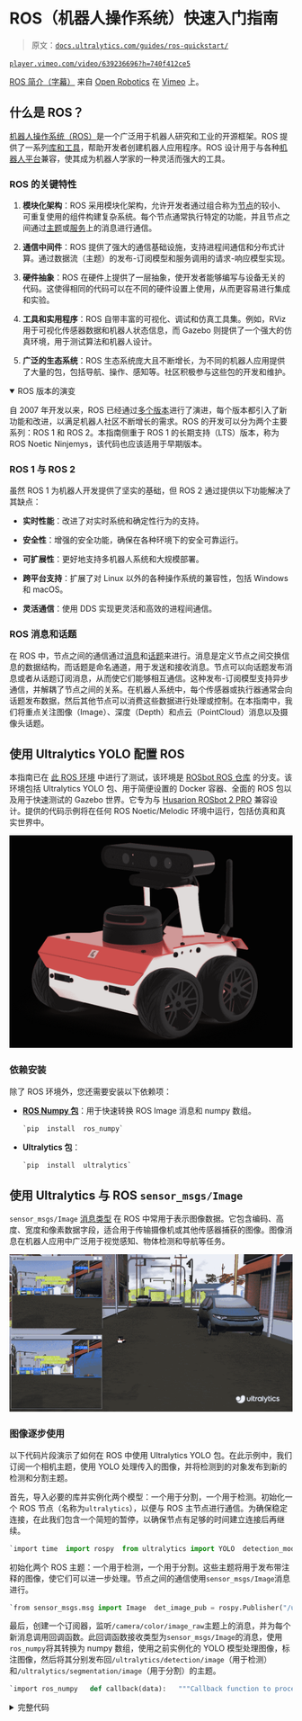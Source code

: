 # ROS（机器人操作系统）快速入门指南

> 原文：[`docs.ultralytics.com/guides/ros-quickstart/`](https://docs.ultralytics.com/guides/ros-quickstart/)

[`player.vimeo.com/video/639236696?h=740f412ce5`](https://player.vimeo.com/video/639236696?h=740f412ce5)

[ROS 简介（字幕）](https://vimeo.com/639236696) 来自 [Open Robotics](https://vimeo.com/osrfoundation) 在 [Vimeo](https://vimeo.com) 上。

## 什么是 ROS？

[机器人操作系统（ROS）](https://www.ros.org/)是一个广泛用于机器人研究和工业的开源框架。ROS 提供了一系列[库和工具](https://www.ros.org/blog/ecosystem/)，帮助开发者创建机器人应用程序。ROS 设计用于与各种[机器人平台](https://robots.ros.org/)兼容，使其成为机器人学家的一种灵活而强大的工具。

### ROS 的关键特性

1.  **模块化架构**：ROS 采用模块化架构，允许开发者通过组合称为[节点](https://wiki.ros.org/ROS/Tutorials/UnderstandingNodes)的较小、可重复使用的组件构建复杂系统。每个节点通常执行特定的功能，并且节点之间通过[主题](https://wiki.ros.org/ROS/Tutorials/UnderstandingTopics)或[服务](https://wiki.ros.org/ROS/Tutorials/UnderstandingServicesParams)上的消息进行通信。

1.  **通信中间件**：ROS 提供了强大的通信基础设施，支持进程间通信和分布式计算。通过数据流（主题）的发布-订阅模型和服务调用的请求-响应模型实现。

1.  **硬件抽象**：ROS 在硬件上提供了一层抽象，使开发者能够编写与设备无关的代码。这使得相同的代码可以在不同的硬件设置上使用，从而更容易进行集成和实验。

1.  **工具和实用程序**：ROS 自带丰富的可视化、调试和仿真工具集。例如，RViz 用于可视化传感器数据和机器人状态信息，而 Gazebo 则提供了一个强大的仿真环境，用于测试算法和机器人设计。

1.  **广泛的生态系统**：ROS 生态系统庞大且不断增长，为不同的机器人应用提供了大量的包，包括导航、操作、感知等。社区积极参与这些包的开发和维护。

<details class="note" open="open"><summary>ROS 版本的演变</summary>

自 2007 年开发以来，ROS 已经通过[多个版本](https://wiki.ros.org/Distributions)进行了演进，每个版本都引入了新功能和改进，以满足机器人社区不断增长的需求。ROS 的开发可以分为两个主要系列：ROS 1 和 ROS 2。本指南侧重于 ROS 1 的长期支持（LTS）版本，称为 ROS Noetic Ninjemys，该代码也应该适用于早期版本。

### ROS 1 与 ROS 2

虽然 ROS 1 为机器人开发提供了坚实的基础，但 ROS 2 通过提供以下功能解决了其缺点：

+   **实时性能**：改进了对实时系统和确定性行为的支持。

+   **安全性**：增强的安全功能，确保在各种环境下的安全可靠运行。

+   **可扩展性**：更好地支持多机器人系统和大规模部署。

+   **跨平台支持**：扩展了对 Linux 以外的各种操作系统的兼容性，包括 Windows 和 macOS。

+   **灵活通信**：使用 DDS 实现更灵活和高效的进程间通信。</details>

### ROS 消息和话题

在 ROS 中，节点之间的通信通过[消息](https://wiki.ros.org/Messages)和[话题](https://wiki.ros.org/Topics)来进行。消息是定义节点之间交换信息的数据结构，而话题是命名通道，用于发送和接收消息。节点可以向话题发布消息或者从话题订阅消息，从而使它们能够相互通信。这种发布-订阅模型支持异步通信，并解耦了节点之间的关系。在机器人系统中，每个传感器或执行器通常会向话题发布数据，然后其他节点可以消费这些数据进行处理或控制。在本指南中，我们将重点关注图像（Image）、深度（Depth）和点云（PointCloud）消息以及摄像头话题。

## 使用 Ultralytics YOLO 配置 ROS

本指南已在 [此 ROS 环境](https://github.com/ambitious-octopus/rosbot_ros/tree/noetic) 中进行了测试，该环境是 [ROSbot ROS 仓库](https://github.com/husarion/rosbot_ros) 的分支。该环境包括 Ultralytics YOLO 包、用于简便设置的 Docker 容器、全面的 ROS 包以及用于快速测试的 Gazebo 世界。它专为与 [Husarion ROSbot 2 PRO](https://husarion.com/manuals/rosbot/) 兼容设计。提供的代码示例将在任何 ROS Noetic/Melodic 环境中运行，包括仿真和真实世界中。

![Husarion ROSbot 2 PRO](img/6c8e2c01a43d9da9a2eeff4f5afc66f9.png)

### 依赖安装

除了 ROS 环境外，您还需要安装以下依赖项：

+   **[ROS Numpy 包](https://github.com/eric-wieser/ros_numpy)**：用于快速转换 ROS Image 消息和 numpy 数组。

    ```py
    `pip  install  ros_numpy` 
    ```

+   **Ultralytics 包**：

    ```py
    `pip  install  ultralytics` 
    ```

## 使用 Ultralytics 与 ROS `sensor_msgs/Image`

`sensor_msgs/Image` [消息类型](https://docs.ros.org/en/api/sensor_msgs/html/msg/Image.html) 在 ROS 中常用于表示图像数据。它包含编码、高度、宽度和像素数据字段，适合用于传输摄像机或其他传感器捕获的图像。图像消息在机器人应用中广泛用于视觉感知、物体检测和导航等任务。

![ROS Gazebo 中的检测与分割](img/62c6684e47f97d6c0debdbced67d9c27.png)

### 图像逐步使用

以下代码片段演示了如何在 ROS 中使用 Ultralytics YOLO 包。在此示例中，我们订阅一个相机主题，使用 YOLO 处理传入的图像，并将检测到的对象发布到新的检测和分割主题。

首先，导入必要的库并实例化两个模型：一个用于分割，一个用于检测。初始化一个 ROS 节点（名称为`ultralytics`），以便与 ROS 主节点进行通信。为确保稳定连接，在此我们包含一个简短的暂停，以确保节点有足够的时间建立连接后再继续。

```py
`import time  import rospy  from ultralytics import YOLO  detection_model = YOLO("yolov8m.pt") segmentation_model = YOLO("yolov8m-seg.pt") rospy.init_node("ultralytics") time.sleep(1)` 
```

初始化两个 ROS 主题：一个用于检测，一个用于分割。这些主题将用于发布带注释的图像，使它们可以进一步处理。节点之间的通信使用`sensor_msgs/Image`消息进行。

```py
`from sensor_msgs.msg import Image  det_image_pub = rospy.Publisher("/ultralytics/detection/image", Image, queue_size=5) seg_image_pub = rospy.Publisher("/ultralytics/segmentation/image", Image, queue_size=5)` 
```

最后，创建一个订阅器，监听`/camera/color/image_raw`主题上的消息，并为每个新消息调用回调函数。此回调函数接收类型为`sensor_msgs/Image`的消息，使用`ros_numpy`将其转换为 numpy 数组，使用之前实例化的 YOLO 模型处理图像，标注图像，然后将其分别发布回`/ultralytics/detection/image`（用于检测）和`/ultralytics/segmentation/image`（用于分割）的主题。

```py
`import ros_numpy   def callback(data):   """Callback function to process image and publish annotated images."""     array = ros_numpy.numpify(data)     if det_image_pub.get_num_connections():         det_result = detection_model(array)         det_annotated = det_result[0].plot(show=False)         det_image_pub.publish(ros_numpy.msgify(Image, det_annotated, encoding="rgb8"))      if seg_image_pub.get_num_connections():         seg_result = segmentation_model(array)         seg_annotated = seg_result[0].plot(show=False)         seg_image_pub.publish(ros_numpy.msgify(Image, seg_annotated, encoding="rgb8"))   rospy.Subscriber("/camera/color/image_raw", Image, callback)  while True:     rospy.spin()` 
```

<details class="example"><summary>完整代码</summary>

```py
`import time  import ros_numpy import rospy from sensor_msgs.msg import Image  from ultralytics import YOLO  detection_model = YOLO("yolov8m.pt") segmentation_model = YOLO("yolov8m-seg.pt") rospy.init_node("ultralytics") time.sleep(1)  det_image_pub = rospy.Publisher("/ultralytics/detection/image", Image, queue_size=5) seg_image_pub = rospy.Publisher("/ultralytics/segmentation/image", Image, queue_size=5)   def callback(data):   """Callback function to process image and publish annotated images."""     array = ros_numpy.numpify(data)     if det_image_pub.get_num_connections():         det_result = detection_model(array)         det_annotated = det_result[0].plot(show=False)         det_image_pub.publish(ros_numpy.msgify(Image, det_annotated, encoding="rgb8"))      if seg_image_pub.get_num_connections():         seg_result = segmentation_model(array)         seg_annotated = seg_result[0].plot(show=False)         seg_image_pub.publish(ros_numpy.msgify(Image, seg_annotated, encoding="rgb8"))   rospy.Subscriber("/camera/color/image_raw", Image, callback)  while True:     rospy.spin()` 
```</details> <details class="tip" open="open"><summary>调试</summary>

ROS（机器人操作系统）的调试由于系统的分布性质可能具有挑战性。有几个工具可以协助此过程：

1.  `rostopic echo <TOPIC-NAME>`：此命令允许您查看发布在特定主题上的消息，帮助您检查数据流动态。

1.  `rostopic list`：使用此命令列出 ROS 系统中所有可用的主题，为您提供活动数据流的概述。

1.  `rqt_graph`：这个可视化工具显示节点之间的通信图，提供节点如何互连及相互作用的洞察。

1.  对于更复杂的可视化，如三维表示，可以使用[RViz](https://wiki.ros.org/rviz)。RViz（ROS 可视化）是一个强大的 ROS 三维可视化工具，允许您实时查看机器人及其环境的状态。通过 RViz，您可以查看传感器数据（例如`sensors_msgs/Image`），机器人模型状态以及各种其他类型的信息，这有助于调试和理解您的机器人系统行为。</details>

### 用`std_msgs/String`发布检测到的类别

标准的 ROS 消息也包括 `std_msgs/String` 消息。在许多应用中，不必重新发布整个带有注释的图像；相反，只需要机器人视野中存在的类。以下示例演示了如何使用 `std_msgs/String` [消息](https://docs.ros.org/en/noetic/api/std_msgs/html/msg/String.html) 将检测到的类别重新发布到 `/ultralytics/detection/classes` 话题。这些消息更轻量级且提供了关键信息，对各种应用非常有价值。

#### 示例用例

考虑一个配备有相机和物体检测模型的仓库机器人。机器人可以通过发布 `std_msgs/String` 消息列表而不是通过网络发送大型带有注释的图像。例如，当机器人检测到像 "box"、"pallet" 和 "forklift" 这样的对象时，它将这些类别发布到 `/ultralytics/detection/classes` 话题。然后，中央监控系统可以使用这些信息实时跟踪库存，优化机器人的路径规划以避开障碍物，或触发特定动作，如拾取检测到的箱子。这种方法减少了通信所需的带宽，并侧重于传输关键数据。

### 逐步使用字符串

本示例演示了如何在 ROS 中使用 Ultralytics YOLO 软件包。在这个例子中，我们订阅相机话题，使用 YOLO 处理传入的图像，并通过 `std_msgs/String` 消息将检测到的对象发布到新的话题 `/ultralytics/detection/classes`。使用 `ros_numpy` 软件包将 ROS Image 消息转换为 numpy 数组，以便与 YOLO 进行处理。

```py
`import time  import ros_numpy import rospy from sensor_msgs.msg import Image from std_msgs.msg import String  from ultralytics import YOLO  detection_model = YOLO("yolov8m.pt") rospy.init_node("ultralytics") time.sleep(1) classes_pub = rospy.Publisher("/ultralytics/detection/classes", String, queue_size=5)   def callback(data):   """Callback function to process image and publish detected classes."""     array = ros_numpy.numpify(data)     if classes_pub.get_num_connections():         det_result = detection_model(array)         classes = det_result[0].boxes.cls.cpu().numpy().astype(int)         names = [det_result[0].names[i] for i in classes]         classes_pub.publish(String(data=str(names)))   rospy.Subscriber("/camera/color/image_raw", Image, callback) while True:     rospy.spin()` 
```

## 使用 Ultralytics 和 ROS 深度图像

除了 RGB 图像外，ROS 还支持 [深度图像](https://en.wikipedia.org/wiki/Depth_map)，这些图像提供了有关物体与相机之间距离的信息。深度图像对于机器人应用（如避障、3D 映射和定位）至关重要。

深度图像是一种图像，其中每个像素表示从相机到对象的距离。与捕捉颜色的 RGB 图像不同，深度图像捕捉空间信息，使机器人能够感知其环境的三维结构。

获取深度图像

可以使用各种传感器获取深度图像：

1.  [立体相机](https://en.wikipedia.org/wiki/Stereo_camera)：使用两个相机根据图像视差计算深度。

1.  [飞行时间（ToF）相机](https://en.wikipedia.org/wiki/Time-of-flight_camera)：测量光返回对象所需的时间。

1.  [结构光传感器](https://en.wikipedia.org/wiki/Structured-light_3D_scanner)：投射模式并测量其在表面上的变形。

### 使用深度图像的 YOLO

在 ROS 中，深度图像由`sensor_msgs/Image`消息类型表示，其中包括编码、高度、宽度和像素数据字段。深度图像的编码字段通常使用像"16UC1"这样的格式，表示每个像素的 16 位无符号整数，其中每个值表示到物体的距离。深度图像通常与 RGB 图像一起使用，以提供环境的更全面视图。

使用 YOLO 可以从 RGB 和深度图像中提取并结合信息。例如，YOLO 可以检测 RGB 图像中的对象，这一检测可以用于在深度图像中确定相应的区域。这样可以提取检测到对象的精确深度信息，增强机器人在三维环境中理解其环境的能力。

RGB-D 相机

在处理深度图像时，确保 RGB 和深度图像正确对齐非常重要。RGB-D 相机（如[Intel RealSense](https://www.intelrealsense.com/)系列）提供了同步的 RGB 和深度图像，使得从两个来源结合信息更加容易。如果使用单独的 RGB 和深度相机，重要的是对它们进行校准，以确保准确的对齐。

#### 深度逐步使用

在本例中，我们使用 YOLO 对图像进行分割，并将提取的掩码应用于深度图像中的对象分割。这样可以确定感兴趣对象的每个像素距离相机的焦点中心的距离。通过获取这些距离信息，我们可以计算场景中相机与特定对象之间的距离。首先导入必要的库，创建一个 ROS 节点，并实例化分割模型和 ROS 主题。

```py
`import time  import rospy from std_msgs.msg import String  from ultralytics import YOLO  rospy.init_node("ultralytics") time.sleep(1)  segmentation_model = YOLO("yolov8m-seg.pt")  classes_pub = rospy.Publisher("/ultralytics/detection/distance", String, queue_size=5)` 
```

接下来，定义一个回调函数来处理传入的深度图像消息。该函数等待深度图像和 RGB 图像消息，将它们转换为 numpy 数组，并将分割模型应用于 RGB 图像。然后提取每个检测到对象的分割掩码，并使用深度图像计算对象距相机的平均距离。大多数传感器具有最大距离，称为剪裁距离，超出此距离的值被表示为 inf（`np.inf`）。在处理之前，过滤这些空值并将它们赋值为`0`是非常重要的。最后，将检测到的对象及其平均距离发布到`/ultralytics/detection/distance`主题上。

```py
`import numpy as np import ros_numpy from sensor_msgs.msg import Image   def callback(data):   """Callback function to process depth image and RGB image."""     image = rospy.wait_for_message("/camera/color/image_raw", Image)     image = ros_numpy.numpify(image)     depth = ros_numpy.numpify(data)     result = segmentation_model(image)      for index, cls in enumerate(result[0].boxes.cls):         class_index = int(cls.cpu().numpy())         name = result[0].names[class_index]         mask = result[0].masks.data.cpu().numpy()[index, :, :].astype(int)         obj = depth[mask == 1]         obj = obj[~np.isnan(obj)]         avg_distance = np.mean(obj) if len(obj) else np.inf      classes_pub.publish(String(data=str(all_objects)))   rospy.Subscriber("/camera/depth/image_raw", Image, callback)  while True:     rospy.spin()` 
```

<details class="example"><summary>完整代码</summary>

```py
`import time  import numpy as np import ros_numpy import rospy from sensor_msgs.msg import Image from std_msgs.msg import String  from ultralytics import YOLO  rospy.init_node("ultralytics") time.sleep(1)  segmentation_model = YOLO("yolov8m-seg.pt")  classes_pub = rospy.Publisher("/ultralytics/detection/distance", String, queue_size=5)   def callback(data):   """Callback function to process depth image and RGB image."""     image = rospy.wait_for_message("/camera/color/image_raw", Image)     image = ros_numpy.numpify(image)     depth = ros_numpy.numpify(data)     result = segmentation_model(image)      for index, cls in enumerate(result[0].boxes.cls):         class_index = int(cls.cpu().numpy())         name = result[0].names[class_index]         mask = result[0].masks.data.cpu().numpy()[index, :, :].astype(int)         obj = depth[mask == 1]         obj = obj[~np.isnan(obj)]         avg_distance = np.mean(obj) if len(obj) else np.inf      classes_pub.publish(String(data=str(all_objects)))   rospy.Subscriber("/camera/depth/image_raw", Image, callback)  while True:     rospy.spin()` 
```</details>

## 使用 ROS 的 Ultralytics `sensor_msgs/PointCloud2`

![ROS Gazebo 中的检测和分割](img/034919731770fe377697d6eddc2c6aa4.png)

`sensor_msgs/PointCloud2` [消息类型](https://docs.ros.org/en/api/sensor_msgs/html/msg/PointCloud2.html) 是 ROS 中用于表示 3D 点云数据的数据结构。该消息类型对机器人应用至关重要，可以执行 3D 映射、对象识别和定位等任务。

点云是在三维坐标系内定义的数据点集合。这些数据点代表通过 3D 扫描技术捕获的对象或场景的外部表面。云中的每个点都有`X`、`Y`和`Z`坐标，对应其空间位置，可能还包括颜色和强度等附加信息。

参考框架

在处理`sensor_msgs/PointCloud2`时，必须考虑从中获取点云数据的传感器参考框架。点云最初是在传感器的参考框架中捕获的。您可以通过监听`/tf_static`话题来确定这个参考框架。然而，根据您的具体应用需求，您可能需要将点云转换为另一个参考框架。这可以通过使用`tf2_ros`包来实现，该包提供了管理坐标框架和在它们之间转换数据的工具。

获取点云

可以使用各种传感器获取点云：

1.  **激光雷达（Light Detection and Ranging，LIDAR）**：使用激光脉冲测量物体的距离并创建高精度的 3D 地图。

1.  **深度摄像头**：捕获每个像素的深度信息，允许对场景进行 3D 重建。

1.  **立体相机**：利用两个或更多摄像头通过三角测量获取深度信息。

1.  **结构光扫描仪**：在表面投射已知模式，并测量变形以计算深度。

### 使用 YOLO 处理点云

要将 YOLO 与`sensor_msgs/PointCloud2`类型的消息集成，可以采用类似于深度图的方法。通过利用点云中嵌入的颜色信息，我们可以提取一个 2D 图像，使用 YOLO 对该图像进行分割，然后将结果掩码应用于三维点，以隔离感兴趣的 3D 对象。

处理点云推荐使用 Open3D（`pip install open3d`），这是一个用户友好的 Python 库。Open3D 提供了强大的工具来管理点云数据结构、可视化它们，并无缝执行复杂操作。这个库可以显著简化处理过程，增强我们在与基于 YOLO 的分割结合时操作和分析点云的能力。

#### 点云逐步使用

导入必要的库并实例化 YOLO 模型用于分割。

```py
`import time  import rospy  from ultralytics import YOLO  rospy.init_node("ultralytics") time.sleep(1) segmentation_model = YOLO("yolov8m-seg.pt")` 
```

创建一个名为`pointcloud2_to_array`的函数，将`sensor_msgs/PointCloud2`消息转换为两个 numpy 数组。`sensor_msgs/PointCloud2`消息基于获取图像的`width`和`height`包含`n`个点。例如，一个`480 x 640`的图像将有`307,200`个点。每个点包括三个空间坐标(`xyz`)和对应的`RGB`格式颜色。这些可以被视为两个独立的信息通道。

函数以原始相机分辨率(`width x height`)返回`xyz`坐标和`RGB`值。大多数传感器具有最大距离，称为剪裁距离，超出该距离的值表示为 inf(`np.inf`)。在处理之前，过滤这些空值并将它们分配一个`0`值是很重要的。

```py
`import numpy as np import ros_numpy   def pointcloud2_to_array(pointcloud2: PointCloud2) -> tuple:   """  Convert a ROS PointCloud2 message to a numpy array.   Args:  pointcloud2 (PointCloud2): the PointCloud2 message   Returns:  (tuple): tuple containing (xyz, rgb)  """     pc_array = ros_numpy.point_cloud2.pointcloud2_to_array(pointcloud2)     split = ros_numpy.point_cloud2.split_rgb_field(pc_array)     rgb = np.stack([split["b"], split["g"], split["r"]], axis=2)     xyz = ros_numpy.point_cloud2.get_xyz_points(pc_array, remove_nans=False)     xyz = np.array(xyz).reshape((pointcloud2.height, pointcloud2.width, 3))     nan_rows = np.isnan(xyz).all(axis=2)     xyz[nan_rows] = [0, 0, 0]     rgb[nan_rows] = [0, 0, 0]     return xyz, rgb` 
```

接下来，订阅`/camera/depth/points`话题以接收点云消息，并使用`pointcloud2_to_array`函数将`sensor_msgs/PointCloud2`消息转换为包含 XYZ 坐标和 RGB 值的 numpy 数组。使用 YOLO 模型处理 RGB 图像以提取分割的物体。对于每个检测到的物体，提取分割掩码并将其应用于 RGB 图像和 XYZ 坐标，以在 3D 空间中隔离物体。

处理掩码很简单，因为它由二进制值组成，其中`1`表示物体的存在，`0`表示物体的不存在。要应用掩码，只需将原始通道乘以掩码。这个操作有效地将兴趣对象从图像中隔离出来。最后，创建一个 Open3D 点云对象，并使用相关颜色在 3D 空间中可视化分割的对象。

```py
`import sys  import open3d as o3d  ros_cloud = rospy.wait_for_message("/camera/depth/points", PointCloud2) xyz, rgb = pointcloud2_to_array(ros_cloud) result = segmentation_model(rgb)  if not len(result[0].boxes.cls):     print("No objects detected")     sys.exit()  classes = result[0].boxes.cls.cpu().numpy().astype(int) for index, class_id in enumerate(classes):     mask = result[0].masks.data.cpu().numpy()[index, :, :].astype(int)     mask_expanded = np.stack([mask, mask, mask], axis=2)      obj_rgb = rgb * mask_expanded     obj_xyz = xyz * mask_expanded      pcd = o3d.geometry.PointCloud()     pcd.points = o3d.utility.Vector3dVector(obj_xyz.reshape((ros_cloud.height * ros_cloud.width, 3)))     pcd.colors = o3d.utility.Vector3dVector(obj_rgb.reshape((ros_cloud.height * ros_cloud.width, 3)) / 255)     o3d.visualization.draw_geometries([pcd])` 
```

<details class="example"><summary>完整代码</summary>

```py
`import sys import time  import numpy as np import open3d as o3d import ros_numpy import rospy  from ultralytics import YOLO  rospy.init_node("ultralytics") time.sleep(1) segmentation_model = YOLO("yolov8m-seg.pt")   def pointcloud2_to_array(pointcloud2: PointCloud2) -> tuple:   """  Convert a ROS PointCloud2 message to a numpy array.   Args:  pointcloud2 (PointCloud2): the PointCloud2 message   Returns:  (tuple): tuple containing (xyz, rgb)  """     pc_array = ros_numpy.point_cloud2.pointcloud2_to_array(pointcloud2)     split = ros_numpy.point_cloud2.split_rgb_field(pc_array)     rgb = np.stack([split["b"], split["g"], split["r"]], axis=2)     xyz = ros_numpy.point_cloud2.get_xyz_points(pc_array, remove_nans=False)     xyz = np.array(xyz).reshape((pointcloud2.height, pointcloud2.width, 3))     nan_rows = np.isnan(xyz).all(axis=2)     xyz[nan_rows] = [0, 0, 0]     rgb[nan_rows] = [0, 0, 0]     return xyz, rgb   ros_cloud = rospy.wait_for_message("/camera/depth/points", PointCloud2) xyz, rgb = pointcloud2_to_array(ros_cloud) result = segmentation_model(rgb)  if not len(result[0].boxes.cls):     print("No objects detected")     sys.exit()  classes = result[0].boxes.cls.cpu().numpy().astype(int) for index, class_id in enumerate(classes):     mask = result[0].masks.data.cpu().numpy()[index, :, :].astype(int)     mask_expanded = np.stack([mask, mask, mask], axis=2)      obj_rgb = rgb * mask_expanded     obj_xyz = xyz * mask_expanded      pcd = o3d.geometry.PointCloud()     pcd.points = o3d.utility.Vector3dVector(obj_xyz.reshape((ros_cloud.height * ros_cloud.width, 3)))     pcd.colors = o3d.utility.Vector3dVector(obj_rgb.reshape((ros_cloud.height * ros_cloud.width, 3)) / 255)     o3d.visualization.draw_geometries([pcd])` 
```</details>

![使用 Ultralytics 进行点云分割](img/53ab87c81395c1cae864d340d0d0fd07.png)

## 常见问题解答（FAQ）

### 什么是机器人操作系统（ROS）？

[机器人操作系统（ROS）](https://www.ros.org/)是一个开源框架，广泛用于机器人领域，帮助开发者创建健壮的机器人应用程序。它提供了一系列[库和工具](https://www.ros.org/blog/ecosystem/)用于构建和与机器人系统交互，使复杂应用程序的开发更加轻松。ROS 支持节点间通过[话题](https://wiki.ros.org/ROS/Tutorials/UnderstandingTopics)或[服务](https://wiki.ros.org/ROS/Tutorials/UnderstandingServicesParams)传递消息进行通信。

### 如何将 Ultralytics YOLO 与 ROS 集成以进行实时目标检测？

将 Ultralytics YOLO 与 ROS 集成涉及设置 ROS 环境并使用 YOLO 处理传感器数据。首先安装必要的依赖项，如`ros_numpy`和 Ultralytics YOLO：

```py
`pip  install  ros_numpy  ultralytics` 
```

接下来，创建一个 ROS 节点并订阅图像话题以处理传入数据。以下是一个简单的示例：

```py
`import ros_numpy import rospy from sensor_msgs.msg import Image  from ultralytics import YOLO  detection_model = YOLO("yolov8m.pt") rospy.init_node("ultralytics") det_image_pub = rospy.Publisher("/ultralytics/detection/image", Image, queue_size=5)   def callback(data):     array = ros_numpy.numpify(data)     det_result = detection_model(array)     det_annotated = det_result[0].plot(show=False)     det_image_pub.publish(ros_numpy.msgify(Image, det_annotated, encoding="rgb8"))   rospy.Subscriber("/camera/color/image_raw", Image, callback) rospy.spin()` 
```

### ROS 话题是什么以及它们在 Ultralytics YOLO 中如何使用？

ROS 主题通过发布-订阅模型在 ROS 网络中的节点之间进行通信。主题是节点用来异步发送和接收消息的命名通道。在 Ultralytics YOLO 的背景下，您可以使一个节点订阅图像主题，使用 YOLO 处理图像进行检测或分割等任务，并将结果发布到新的主题上。

例如，订阅相机主题并处理传入图像进行检测：

```py
`rospy.Subscriber("/camera/color/image_raw", Image, callback)` 
```

### 在 ROS 中为什么要使用 Ultralytics YOLO 的深度图像？

ROS 中的深度图像，由`sensor_msgs/Image`表示，提供了物体距相机的距离，对于障碍物避免、3D 地图和定位等任务至关重要。通过[使用深度信息](https://en.wikipedia.org/wiki/Depth_map)和 RGB 图像，机器人可以更好地理解其 3D 环境。

使用 YOLO，可以从 RGB 图像中提取分割掩模，并将这些掩模应用到深度图像上，以获取精确的 3D 物体信息，从而提升机器人在环境中导航和交互的能力。

### 如何使用 YOLO 在 ROS 中可视化 3D 点云？

使用 YOLO 在 ROS 中可视化 3D 点云：

1.  将`sensor_msgs/PointCloud2`消息转换为 numpy 数组。

1.  使用 YOLO 来分割 RGB 图像。

1.  将分割掩模应用于点云。

这里有一个使用 Open3D 进行可视化的例子：

```py
`import sys  import open3d as o3d import ros_numpy import rospy from sensor_msgs.msg import PointCloud2  from ultralytics import YOLO  rospy.init_node("ultralytics") segmentation_model = YOLO("yolov8m-seg.pt")   def pointcloud2_to_array(pointcloud2):     pc_array = ros_numpy.point_cloud2.pointcloud2_to_array(pointcloud2)     split = ros_numpy.point_cloud2.split_rgb_field(pc_array)     rgb = np.stack([split["b"], split["g"], split["r"]], axis=2)     xyz = ros_numpy.point_cloud2.get_xyz_points(pc_array, remove_nans=False)     xyz = np.array(xyz).reshape((pointcloud2.height, pointcloud2.width, 3))     return xyz, rgb   ros_cloud = rospy.wait_for_message("/camera/depth/points", PointCloud2) xyz, rgb = pointcloud2_to_array(ros_cloud) result = segmentation_model(rgb)  if not len(result[0].boxes.cls):     print("No objects detected")     sys.exit()  classes = result[0].boxes.cls.cpu().numpy().astype(int) for index, class_id in enumerate(classes):     mask = result[0].masks.data.cpu().numpy()[index, :, :].astype(int)     mask_expanded = np.stack([mask, mask, mask], axis=2)      obj_rgb = rgb * mask_expanded     obj_xyz = xyz * mask_expanded      pcd = o3d.geometry.PointCloud()     pcd.points = o3d.utility.Vector3dVector(obj_xyz.reshape((-1, 3)))     pcd.colors = o3d.utility.Vector3dVector(obj_rgb.reshape((-1, 3)) / 255)     o3d.visualization.draw_geometries([pcd])` 
```

这种方法提供了分割对象的 3D 可视化，对于导航和操作等任务非常有用。
